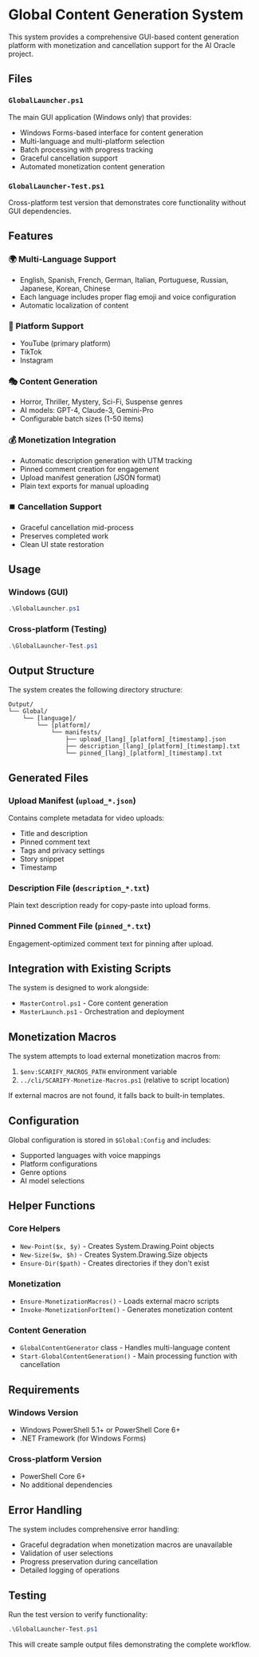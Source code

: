 # Global Content Generation System

This system provides a comprehensive GUI-based content generation platform with monetization and cancellation support for the AI Oracle project.

## Files

### `GlobalLauncher.ps1`
The main GUI application (Windows only) that provides:
- Windows Forms-based interface for content generation
- Multi-language and multi-platform selection
- Batch processing with progress tracking
- Graceful cancellation support
- Automated monetization content generation

### `GlobalLauncher-Test.ps1`
Cross-platform test version that demonstrates core functionality without GUI dependencies.

## Features

### 🌍 Multi-Language Support
- English, Spanish, French, German, Italian, Portuguese, Russian, Japanese, Korean, Chinese
- Each language includes proper flag emoji and voice configuration
- Automatic localization of content

### 📱 Platform Support
- YouTube (primary platform)
- TikTok
- Instagram

### 🎭 Content Generation
- Horror, Thriller, Mystery, Sci-Fi, Suspense genres
- AI models: GPT-4, Claude-3, Gemini-Pro
- Configurable batch sizes (1-50 items)

### 💰 Monetization Integration
- Automatic description generation with UTM tracking
- Pinned comment creation for engagement
- Upload manifest generation (JSON format)
- Plain text exports for manual uploading

### ⏹️ Cancellation Support
- Graceful cancellation mid-process
- Preserves completed work
- Clean UI state restoration

## Usage

### Windows (GUI)
```powershell
.\GlobalLauncher.ps1
```

### Cross-platform (Testing)
```powershell
.\GlobalLauncher-Test.ps1
```

## Output Structure

The system creates the following directory structure:

```
Output/
└── Global/
    └── [language]/
        └── [platform]/
            └── manifests/
                ├── upload_[lang]_[platform]_[timestamp].json
                ├── description_[lang]_[platform]_[timestamp].txt
                └── pinned_[lang]_[platform]_[timestamp].txt
```

## Generated Files

### Upload Manifest (`upload_*.json`)
Contains complete metadata for video uploads:
- Title and description
- Pinned comment text
- Tags and privacy settings
- Story snippet
- Timestamp

### Description File (`description_*.txt`)
Plain text description ready for copy-paste into upload forms.

### Pinned Comment File (`pinned_*.txt`)
Engagement-optimized comment text for pinning after upload.

## Integration with Existing Scripts

The system is designed to work alongside:
- `MasterControl.ps1` - Core content generation
- `MasterLaunch.ps1` - Orchestration and deployment

## Monetization Macros

The system attempts to load external monetization macros from:
1. `$env:SCARIFY_MACROS_PATH` environment variable
2. `../cli/SCARIFY-Monetize-Macros.ps1` (relative to script location)

If external macros are not found, it falls back to built-in templates.

## Configuration

Global configuration is stored in `$Global:Config` and includes:
- Supported languages with voice mappings
- Platform configurations
- Genre options
- AI model selections

## Helper Functions

### Core Helpers
- `New-Point($x, $y)` - Creates System.Drawing.Point objects
- `New-Size($w, $h)` - Creates System.Drawing.Size objects  
- `Ensure-Dir($path)` - Creates directories if they don't exist

### Monetization
- `Ensure-MonetizationMacros()` - Loads external macro scripts
- `Invoke-MonetizationForItem()` - Generates monetization content

### Content Generation
- `GlobalContentGenerator` class - Handles multi-language content
- `Start-GlobalContentGeneration()` - Main processing function with cancellation

## Requirements

### Windows Version
- Windows PowerShell 5.1+ or PowerShell Core 6+
- .NET Framework (for Windows Forms)

### Cross-platform Version
- PowerShell Core 6+
- No additional dependencies

## Error Handling

The system includes comprehensive error handling:
- Graceful degradation when monetization macros are unavailable
- Validation of user selections
- Progress preservation during cancellation
- Detailed logging of operations

## Testing

Run the test version to verify functionality:
```powershell
.\GlobalLauncher-Test.ps1
```

This will create sample output files demonstrating the complete workflow.